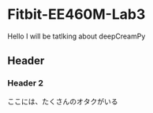 # Fitbit-EE460M-Lab3
Hello I will be tatlking about deepCreamPy
## Header
### Header 2
ここには、たくさんのオタクがいる
